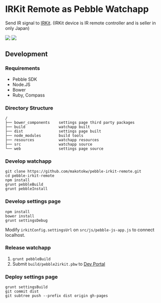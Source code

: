 IRKit Remote as Pebble Watchapp
===================

Send IR signal to [IRKit](http://getirkit.com/). (IRKit device is IR remote controller and is seller in only Japan)

![](https://dl.dropboxusercontent.com/u/8932138/screenshot/pebble/pebble-irkit-remote/pebble-irkit-remote_1.0.png)
![](https://dl.dropboxusercontent.com/u/8932138/screenshot/pebble/pebble-irkit-remote/pebble-irkit-remote_1.2_basalt.png)

## Development

### Requirements

* Pebble SDK
* Node.JS
* Bower
* Ruby, Compass

### Directory Structure

```
/
├── bower_components    settings page third party packages
├── build               watchapp built
├── dist                settings page built
├── node_modules        build tools
├── resources           watchapp resources
├── src                 watchapp source
└── web                 settings page source
```

### Develop watchapp

```
git clone https://github.com/makotokw/pebble-irkit-remote.git
cd pebble-irkit-remote
npm install
grunt pebbleBuild
grunt pebbleInstall
```

### Develop settings page

```
npm install
bower install
grunt settingsDebug
```

Modify ``irkitConfig.settingsUrl`` on ``src/js/pebble-js-app.js`` to connect localhost.

### Release watchapp

1. ``grunt pebbleBuild``
1. Submit ``build/pebble2irkit.pbw`` to [Dev Portal](https://dev-portal.getpebble.com)

### Deploy settings page

```
grunt settingsBuild
git commit dist
git subtree push --prefix dist origin gh-pages
```
